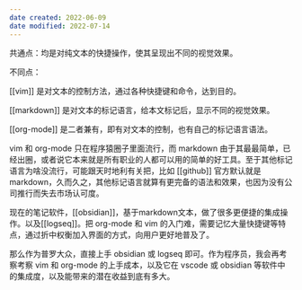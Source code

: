 ```yaml
---
date created: 2022-06-09
date modified: 2022-07-14
---
```


共通点：均是对纯文本的快捷操作，使其呈现出不同的视觉效果。

不同点：

[[vim]] 是对文本的控制方法，通过各种快捷键和命令，达到目的。

[[markdown]] 是对文本的标记语言，给本文标记后，显示不同的视觉效果。

[[org-mode]] 是二者兼有，即有对文本的控制，也有自己的标记语言语法。

vim 和 org-mode 只在程序猿圈子里面流行，而 markdown 由于其最最简单，已经出圈，或者说它本来就是所有职业的人都可以用的简单的好工具。至于其他标记语言为啥没流行，可能跟天时地利有关把，比如 [[github]] 官方默认就是 markdown，久而久之，其他标记语言就算有更完备的语法和效果，也因为没有公司推行而失去市场认可度。

现在的笔记软件，[[obsidian]]，基于markdown文本，做了很多更便捷的集成操作。以及[[logseq]]。把 org-mode 和 vim 的入门难，需要记忆大量快捷键等特点，通过折中权衡加入界面的方式，向用户更好地普及了。

那么作为普罗大众，直接上手 obsidian 或 logseq 即可。作为程序员，我会再考察考察 vim 和 org-mode 的上手成本，以及它在 vscode 或 obsidian 等软件中的集成度，以及能带来的潜在收益到底有多大。
